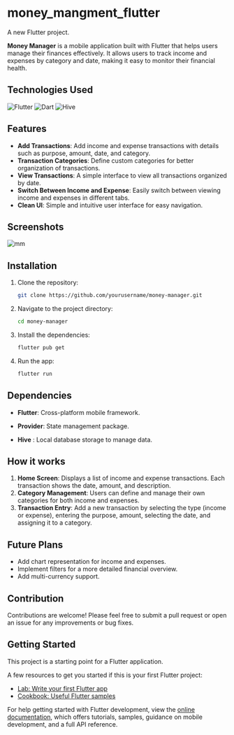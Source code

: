 # money_mangment_flutter

A new Flutter project.



**Money Manager** is a mobile application built with Flutter that helps users manage their finances effectively. It allows users to track income and expenses by category and date, making it easy to monitor their financial health.

## Technologies Used
<div><img alt="Flutter" src="https://img.shields.io/badge/flutter-%2302569B.svg?style=for-the-badge&logo=flutter&logoColor=white"/>
<img alt="Dart" src="https://img.shields.io/badge/dart-%230175C2.svg?style=for-the-badge&logo=dart&logoColor=white"/>
<img alt="Hive" src="https://img.shields.io/badge/hive-%23FFAE00.svg?style=for-the-badge&logo=hive&logoColor=white"/></div>

## Features
- **Add Transactions**: Add income and expense transactions with details such as purpose, amount, date, and category.
- **Transaction Categories**: Define custom categories for better organization of transactions.
- **View Transactions**: A simple interface to view all transactions organized by date.
- **Switch Between Income and Expense**: Easily switch between viewing income and expenses in different tabs.
- **Clean UI**: Simple and intuitive user interface for easy navigation.

## Screenshots

![mm](https://github.com/user-attachments/assets/17ff6cff-7e22-4448-a45b-0924cdac4bf6)

## Installation
1. Clone the repository:
   ```bash
   git clone https://github.com/yourusername/money-manager.git
   ```
2. Navigate to the project directory:
   ```bash
   cd money-manager
   ```
3. Install the dependencies:
   ```bash
   flutter pub get
   ```
4. Run the app:
   ```bash
   flutter run
   ```

## Dependencies
- **Flutter**: Cross-platform mobile framework.
- **Provider**: State management package.
  
- **Hive** : Local database storage to manage data.
  
## How it works
1. **Home Screen**: Displays a list of income and expense transactions. Each transaction shows the date, amount, and description.
2. **Category Management**: Users can define and manage their own categories for both income and expenses.
3. **Transaction Entry**: Add a new transaction by selecting the type (income or expense), entering the purpose, amount, selecting the date, and assigning it to a category.

## Future Plans
- Add chart representation for income and expenses.
- Implement filters for a more detailed financial overview.
- Add multi-currency support.
  
## Contribution
Contributions are welcome! Please feel free to submit a pull request or open an issue for any improvements or bug fixes.




















## Getting Started

This project is a starting point for a Flutter application.

A few resources to get you started if this is your first Flutter project:

- [Lab: Write your first Flutter app](https://docs.flutter.dev/get-started/codelab)
- [Cookbook: Useful Flutter samples](https://docs.flutter.dev/cookbook)

For help getting started with Flutter development, view the
[online documentation](https://docs.flutter.dev/), which offers tutorials,
samples, guidance on mobile development, and a full API reference.
